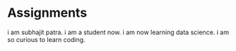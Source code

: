 # Assignments
i am subhajit patra.
i am a student now.
i am now learning data science.
i am so curious to learn coding.
